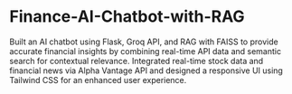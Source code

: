 # Finance-AI-Chatbot-with-RAG
Built an AI chatbot using Flask, Groq API, and RAG with FAISS to provide accurate financial insights by combining real-time API data and semantic  search for contextual relevance.  Integrated real-time stock data and financial news via Alpha Vantage API and designed a responsive UI using Tailwind CSS for an enhanced user  experience.
